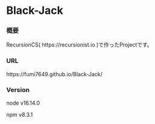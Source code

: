 # Black-Jack
<h3>概要</h3>
RecursionCS( https://recursionist.io )で作ったProjectです。
<h3>URL</h3>
https://fumi7649.github.io/Black-Jack/


<h3>Version</h3>
<p>node v16.14.0</p>
<p>npm v8.3.1</p>
